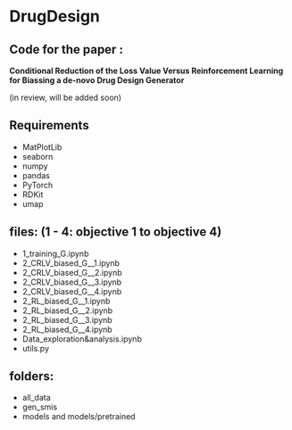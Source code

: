 # DrugDesign
## Code for the paper :

**Conditional Reduction of the Loss Value Versus Reinforcement Learning for Biassing a de-novo Drug Design Generator**

(in review, will be added soon)

## Requirements
* MatPlotLib
* seaborn
* numpy
* pandas
* PyTorch
* RDKit
* umap

## files: (1 - 4: objective 1 to objective 4)
* 1_training_G.ipynb
* 2_CRLV_biased_G__1.ipynb
* 2_CRLV_biased_G__2.ipynb
* 2_CRLV_biased_G__3.ipynb
* 2_CRLV_biased_G__4.ipynb
* 2_RL_biased_G__1.ipynb
* 2_RL_biased_G__2.ipynb
* 2_RL_biased_G__3.ipynb
* 2_RL_biased_G__4.ipynb
* Data_exploration&analysis.ipynb
* utils.py

## folders:
* all_data
* gen_smis
* models and models/pretrained
